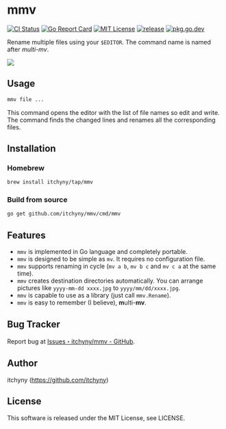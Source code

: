 # mmv
[![CI Status](https://github.com/itchyny/mmv/workflows/CI/badge.svg)](https://github.com/itchyny/mmv/actions)
[![Go Report Card](https://goreportcard.com/badge/github.com/itchyny/mmv)](https://goreportcard.com/report/github.com/itchyny/mmv)
[![MIT License](http://img.shields.io/badge/license-MIT-blue.svg)](https://github.com/itchyny/mmv/blob/master/LICENSE)
[![release](https://img.shields.io/github/release/itchyny/mmv/all.svg)](https://github.com/itchyny/mmv/releases)
[![pkg.go.dev](https://pkg.go.dev/badge/github.com/itchyny/mmv)](https://pkg.go.dev/github.com/itchyny/mmv)

Rename multiple files using your `$EDITOR`. The command name is named after _multi-mv_.

![](https://user-images.githubusercontent.com/375258/72040421-d4f8cd00-32eb-11ea-828f-d9f14f3261ac.gif)

## Usage
```bash
mmv file ...
```
This command opens the editor with the list of file names so edit and write.
The command finds the changed lines and renames all the corresponding files.

## Installation
### Homebrew
```sh
brew install itchyny/tap/mmv
```

### Build from source
```bash
go get github.com/itchyny/mmv/cmd/mmv
```

## Features
- `mmv` is implemented in Go language and completely portable.
- `mmv` is designed to be simple as `mv`. It requires no configuration file.
- `mmv` supports renaming in cycle (`mv a b`, `mv b c` and `mv c a` at the same time).
- `mmv` creates destination directories automatically. You can arrange pictures like `yyyy-mm-dd xxxx.jpg` to `yyyy/mm/dd/xxxx.jpg`.
- `mmv` is capable to use as a library (just call `mmv.Rename`).
- `mmv` is easy to remember (I believe), **m**ulti-**mv**.

## Bug Tracker
Report bug at [Issues・itchyny/mmv - GitHub](https://github.com/itchyny/mmv/issues).

## Author
itchyny (https://github.com/itchyny)

## License
This software is released under the MIT License, see LICENSE.
